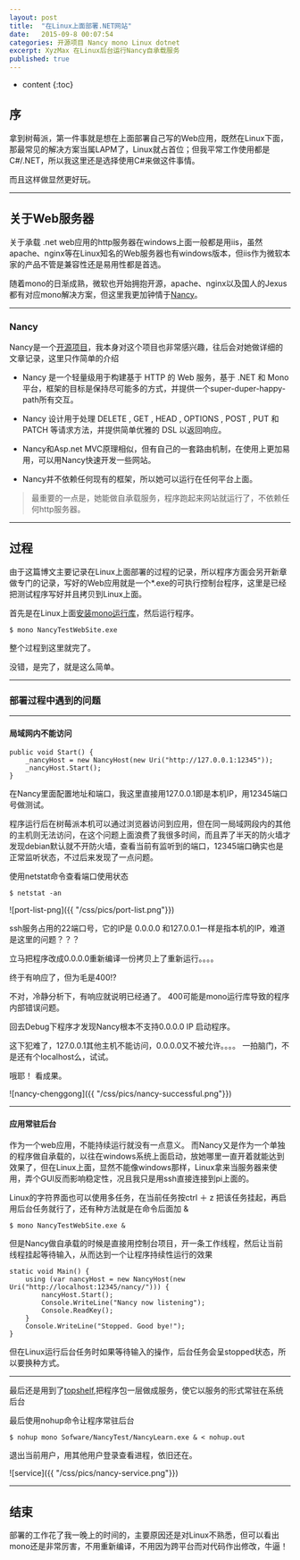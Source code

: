 ```yaml
---
layout: post
title:  "在Linux上面部署.NET网站"
date:   2015-09-8 00:07:54
categories: 开源项目 Nancy mono Linux dotnet
excerpt: XyzMax 在Linux后台运行Nancy自承载服务
published: true
---
```


* content
{:toc}


## 序


拿到树莓派，第一件事就是想在上面部署自己写的Web应用，既然在Linux下面，那最常见的解决方案当属LAPM了，Linux就占首位；但我平常工作使用都是C#/.NET，所以我这里还是选择使用C#来做这件事情。

而且这样做显然更好玩。


---

## 关于Web服务器

关于承载 .net web应用的http服务器在windows上面一般都是用iis，虽然apache、nginx等在Linux知名的Web服务器也有windows版本，但iis作为微软本家的产品不管是兼容性还是易用性都是首选。

随着mono的日渐成熟，微软也开始拥抱开源，apache、nginx以及国人的Jexus都有对应mono解决方案，但这里我更加钟情于[Nancy](http://nancyfx.org/)。

---

### Nancy

Nancy是一个[开源项目](https://github.com/NancyFx/Nancy)，我本身对这个项目也非常感兴趣，往后会对她做详细的文章记录，这里只作简单的介绍

* Nancy 是一个轻量级用于构建基于 HTTP 的 Web 服务，基于 .NET 和 Mono 平台，框架的目标是保持尽可能多的方式，并提供一个super-duper-happy-path所有交互。

* Nancy 设计用于处理  DELETE ,  GET ,  HEAD ,  OPTIONS ,  POST ,  PUT   和 PATCH  等请求方法，并提供简单优雅的 DSL 以返回响应。

* Nancy和Asp.net MVC原理相似，但有自己的一套路由机制，在使用上更加易用，可以用Nancy快速开发一些网站。

* Nancy并不依赖任何现有的框架，所以她可以运行在任何平台上面。

>最重要的一点是，她能做自承载服务，程序跑起来网站就运行了，不依赖任何http服务器。

---

## 过程

由于这篇博文主要记录在Linux上面部署的过程的记录，所以程序方面会另开新章做专门的记录，写好的Web应用就是一个*.exe的可执行控制台程序，这里是已经把测试程序写好并且拷贝到Linux上面。

首先是在Linux上面[安装mono运行库](/2015/09/05/raspbian-mono/)，然后运行程序。

	$ mono NancyTestWebSite.exe




整个过程到这里就完了。 


没错，是完了，就是这么简单。

---

### 部署过程中遇到的问题

---

#### 局域网内不能访问


    public void Start() {
        _nancyHost = new NancyHost(new Uri("http://127.0.0.1:12345"));
        _nancyHost.Start();
    }


在Nancy里面配置地址和端口，我这里直接用127.0.0.1即是本机IP，用12345端口号做测试。

程序运行后在树莓派本机可以通过浏览器访问到应用，但在同一局域网段内的其他的主机则无法访问，在这个问题上面浪费了我很多时间，而且弄了半天的防火墙才发现debian默认就不开防火墙，查看当前有监听到的端口，12345端口确实也是正常监听状态，不过后来发现了一点问题。

使用netstat命令查看端口使用状态

	$ netstat -an

![port-list-png]({{ "/css/pics/port-list.png"}})

ssh服务占用的22端口号，它的IP是 0.0.0.0 和127.0.0.1一样是指本机的IP，难道是这里的问题？？？

立马把程序改成0.0.0.0重新编译一份拷贝上了重新运行。。。。

终于有响应了，但为毛是400!?

不对，冷静分析下，有响应就说明已经通了。 400可能是mono运行库导致的程序内部错误问题。


回去Debug下程序才发现Nancy根本不支持0.0.0.0 IP 启动程序。

这下犯难了，127.0.0.1其他主机不能访问，0.0.0.0又不被允许。。。。  一拍脑门，不是还有个localhost么，试试。


哦耶！ 看成果。


![nancy-chenggong]({{ "/css/pics/nancy-successful.png"}})

---

#### 应用常驻后台

作为一个web应用，不能持续运行就没有一点意义。 而Nancy又是作为一个单独的程序做自承载的，以往在windows系统上面启动，放她哪里一直开着就能达到效果了，但在Linux上面，显然不能像windows那样，Linux拿来当服务器来使用，弄个GUI反而影响稳定性，况且我只是用ssh直接连接到pi上面的。


Linux的字符界面也可以使用多任务，在当前任务按ctrl ＋ z 把该任务挂起，再启用后台任务就行了，还有种方法就是在命令后面加 &

	$ mono NancyTestWebSite.exe &

但是Nancy做自承载的时候是直接用控制台项目，开一条工作线程，然后让当前线程挂起等待输入，从而达到一个让程序持续性运行的效果


    static void Main() {
        using (var nancyHost = new NancyHost(new Uri("http://localhost:12345/nancy/"))) {
            nancyHost.Start();
            Console.WriteLine("Nancy now listening");
            Console.ReadKey();
        }
        Console.WriteLine("Stopped. Good bye!");
    }

但在Linux运行后台任务时如果等待输入的操作，后台任务会呈stopped状态，所以要换种方式。


---

最后还是用到了[topshelf](http://topshelf-project.com/),把程序包一层做成服务，使它以服务的形式常驻在系统后台

最后使用nohup命令让程序常驻后台

	$ nohup mono Sofware/NancyTest/NancyLearn.exe & < nohup.out

退出当前用户，用其他用户登录查看进程，依旧还在。

![service]({{ "/css/pics/nancy-service.png"}})

---


## 结束
部署的工作花了我一晚上的时间的，主要原因还是对Linux不熟悉，但可以看出mono还是非常厉害，不用重新编译，不用因为跨平台而对代码作出修改，牛逼！













